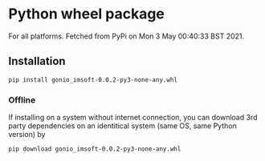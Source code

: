 # Python wheel package

For all platforms. Fetched from PyPi on Mon  3 May 00:40:33 BST 2021.

## Installation

```
pip install gonio_imsoft-0.0.2-py3-none-any.whl 
```

### Offline

If installing on a system without internet connection,
you can download 3rd party dependencies on an identitical system
(same OS, same Python version) by

```
pip download gonio_imsoft-0.0.2-py3-none-any.whl 
```


